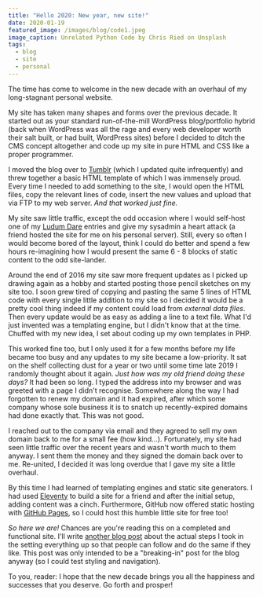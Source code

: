 ```yaml
---
title: "Hello 2020: New year, new site!"
date: 2020-01-19
featured_image: /images/blog/code1.jpeg
image_caption: Unrelated Python Code by Chris Ried on Unsplash
tags:
  - blog
  - site
  - personal
---
```


The time has come to welcome in the new decade with an overhaul of my long-stagnant personal website.

My site has taken many shapes and forms over the previous decade. It started out as your standard run-of-the-mill WordPress blog/portfolio hybrid (back when WordPress was all the rage and every web developer worth their salt built, or had built, WordPress sites) before I decided to ditch the CMS concept altogether and code up my site in pure HTML and CSS like a proper programmer.

I moved the blog over to [Tumblr](https://tumblr.com) (which I updated quite infrequently) and threw together a basic HTML template of which I was immensely proud. Every time I needed to add something to the site, I would open the HTML files, copy the relevant lines of code, insert the new values and upload that via FTP to my web server. *And that worked just fine.*

My site saw little traffic, except the odd occasion where I would self-host one of my [Ludum Dare](http://ldjam.com/) entries and give my sysadmin a heart attack (a friend hosted the site for me on his personal server). Still, every so often I would become bored of the layout, think I could do better and spend a few hours re-imagining how I would present the same 6 - 8 blocks of static content to the odd site-lander.

Around the end of 2016 my site saw more frequent updates as I picked up drawing again as a hobby and started posting those pencil sketches on my site too. I soon grew tired of copying and pasting the same 5 lines of HTML code with every single little addition to my site so I decided it would be a pretty cool thing indeed if my content could load from *external data files*. Then every update would be as easy as adding a line to a text file. What I'd just invented was a templating engine, but I didn't know that at the time. Chuffed with my new idea, I set about coding up my own templates in PHP.

This worked fine too, but I only used it for a few months before my life became too busy and any updates to my site became a low-priority. It sat on the shelf collecting dust for a year or two until some time late 2019 I randomly thought about it again. *Just how was my old friend doing these days?* It had been so long. I typed the address into my browser and was greeted with a page I didn't recognise. Somewhere along the way I had forgotten to renew my domain and it had expired, after which some company whose sole business it is to snatch up recently-expired domains had done exactly that. This was not good.

I reached out to the company via email and they agreed to sell my own domain back to me for a small fee (how kind...). Fortunately, my site had seen little traffic over the recent years and wasn't worth much to them anyway. I sent them the money and they signed the domain back over to me. Re-united, I decided it was long overdue that I gave my site a little overhaul. 

By this time I had learned of templating engines and static site generators. I had used [Eleventy](https://www.11ty.dev/) to build a site for a friend and after the initial setup, adding content was a cinch. Furthermore, GitHub now offered static hosting with [GitHub Pages](https://pages.github.com/), so I could host this humble little site for free too!

*So here we are!* Chances are you're reading this on a completed and functional site. I'll write [another blog post](/blog/how-i-built-this-site) about the actual steps I took in the setting everything up so that people can follow and do the same if they like. This post was only intended to be a "breaking-in" post for the blog anyway (so I could test styling and navigation).

To you, reader: I hope that the new decade brings you all the happiness and successes that you deserve. Go forth and prosper!

